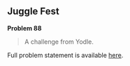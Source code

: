 Juggle Fest
-----------

**Problem 88**

> A challenge from Yodle.

Full problem statement is available [here][mirror].

[mirror]: https://github.com/rdtsc/codeeval-problem-statements/tree/master/hard/088-juggle-fest/
          "View Problem Statement Mirror"
